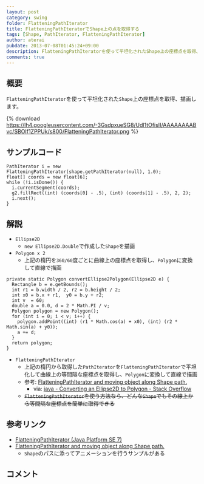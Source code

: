 ```yaml
---
layout: post
category: swing
folder: FlatteningPathIterator
title: FlatteningPathIteratorでShape上の点を取得する
tags: [Shape, PathIterator, FlatteningPathIterator]
author: aterai
pubdate: 2013-07-08T01:45:24+09:00
description: FlatteningPathIteratorを使って平坦化されたShape上の座標点を取得、描画します。
comments: true
---
```

## 概要
`FlatteningPathIterator`を使って平坦化された`Shape`上の座標点を取得、描画します。

{% download https://lh4.googleusercontent.com/-3GsdpxueSG8/Udl1tOfisII/AAAAAAAABvc/SBOIf1ZPPUk/s800/FlatteningPathIterator.png %}

## サンプルコード
<pre class="prettyprint"><code>PathIterator i = new FlatteningPathIterator(shape.getPathIterator(null), 1.0);
float[] coords = new float[6];
while (!i.isDone()) {
  i.currentSegment(coords);
  g2.fillRect((int) (coords[0] - .5), (int) (coords[1] - .5), 2, 2);
  i.next();
}
</code></pre>

## 解説
- `Ellipse2D`
    - `new Ellipse2D.Double`で作成した`Shape`を描画
- `Polygon x 2`
    - 上記の楕円を`360/60`度ごとに曲線上の座標点を取得し、`Polygon`に変換して直線で描画

<!-- dummy comment line for breaking list -->

<pre class="prettyprint"><code>private static Polygon convertEllipse2Polygon(Ellipse2D e) {
  Rectangle b = e.getBounds();
  int r1 = b.width / 2, r2 = b.height / 2;
  int x0 = b.x + r1,  y0 = b.y + r2;
  int v  = 60;
  double a = 0.0, d = 2 * Math.PI / v;
  Polygon polygon = new Polygon();
  for (int i = 0; i &lt; v; i++) {
    polygon.addPoint((int) (r1 * Math.cos(a) + x0), (int) (r2 * Math.sin(a) + y0));
    a += d;
  }
  return polygon;
}
</code></pre>

- `FlatteningPathIterator`
    - 上記の楕円から取得した`PathIterator`を`FlatteningPathIterator`で平坦化して曲線上の等間隔な座標点を取得し、`Polygon`に変換して直線で描画
    - 参考: [FlatteningPathIterator and moving object along Shape path.](http://java-sl.com/tip_flatteningpathiterator_moving_shape.html)
        - via: [java - Converting an Ellipse2D to Polygon - Stack Overflow](http://stackoverflow.com/questions/17272912/converting-an-ellipse2d-to-polygon)
    - ~~`FlatteningPathIterator`を使う方法なら、どんな`Shape`でもその線上から等間隔な座標点を簡単に取得できる~~

<!-- dummy comment line for breaking list -->

## 参考リンク
- [FlatteningPathIterator (Java Platform SE 7)](http://docs.oracle.com/javase/jp/7/api/java/awt/geom/FlatteningPathIterator.html)
- [FlatteningPathIterator and moving object along Shape path.](http://java-sl.com/tip_flatteningpathiterator_moving_shape.html)
    - `Shape`のパスに添ってアニメーションを行うサンプルがある

<!-- dummy comment line for breaking list -->

## コメント
